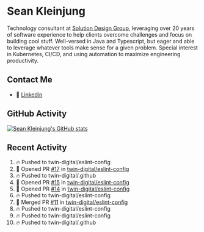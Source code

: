 # Sean Kleinjung

Technology consultant at [Solution Design Group](https://solutiondesign.com/), leveraging over 20 years of software experience to help clients overcome challenges and focus on building cool stuff. Well-versed in Java and Typescript, but eager and able to leverage whatever tools make sense for a given problem. Special interest in Kubernetes, CI/CD, and using automation to maximize engineering productivity.

<!--
**skleinjung/skleinjung** is a ✨ _special_ ✨ repository because its `README.md` (this file) appears on your GitHub profile.

Here are some ideas to get you started:

- 🔭 I’m currently working on ...
- 🌱 I’m currently learning ...
- 👯 I’m looking to collaborate on ...
- 🤔 I’m looking for help with ...
- 💬 Ask me about ...
- 📫 How to reach me: ...
- 😄 Pronouns: ...
- ⚡ Fun fact: ...
-->

## Contact Me

<!-- - 💬 [Personal site](https://phatho-folio.now.sh/) -->
- 🔗 [Linkedin](https://www.linkedin.com/in/sean-kleinjung/)
<!-- - 📧 <a href="mailto:hohuuphat22@gmail.com">Email</a> -->

<!-- - 🤐 <a id="raw-url" href="https://nightly.link/DeKal/dekal-cv-v2/workflows/build/main/huuphatho_cv.zip">Latest Resume (.zip)</a>
- 📄 <a id="raw-url" href="https://raw.githubusercontent.com/DeKal/DeKal/master/cv/phathuuho_cv.pdf">Resume (Manually uploaded)</a> -->

## GitHub Activity

[![Sean Kleinjung's GitHub stats](https://github-readme-stats.vercel.app/api?username=skleinjung&show_icons=true&theme=dark&count_private=true)](https://github.com/skleinjung)

## Recent Activity
<!--START_SECTION:activity-->
1. 🔥 Pushed to twin-digital/eslint-config
2. 💪 Opened PR [#17](https://github.com/twin-digital/eslint-config/pull/17) in [twin-digital/eslint-config](https://github.com/twin-digital/eslint-config)
3. 🔥 Pushed to twin-digital/.github
4. 💪 Opened PR [#15](https://github.com/twin-digital/eslint-config/pull/15) in [twin-digital/eslint-config](https://github.com/twin-digital/eslint-config)
5. 💪 Opened PR [#14](https://github.com/twin-digital/eslint-config/pull/14) in [twin-digital/eslint-config](https://github.com/twin-digital/eslint-config)
6. 🔥 Pushed to twin-digital/eslint-config
7. 🎉 Merged PR [#11](https://github.com/twin-digital/eslint-config/pull/11) in [twin-digital/eslint-config](https://github.com/twin-digital/eslint-config)
8. 🔥 Pushed to twin-digital/eslint-config
9. 🔥 Pushed to twin-digital/eslint-config
10. 🔥 Pushed to twin-digital/.github
<!--END_SECTION:activity-->